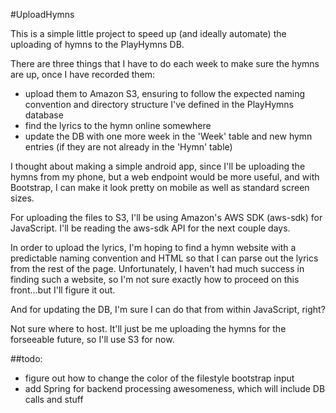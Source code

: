 #UploadHymns

This is a simple little project to speed up (and ideally automate) the uploading of hymns to the PlayHymns DB.

There are three things that I have to do each week to make sure the hymns are up, once I have recorded them:
-	upload them to Amazon S3, ensuring to follow the expected naming convention and directory structure I've defined in the PlayHymns database
-	find the lyrics to the hymn online somewhere
- 	update the DB with one more week in the 'Week' table and new hymn entries (if they are not already in the 'Hymn' table)

I thought about making a simple android app, since I'll be uploading the hymns from my phone, but a web endpoint would be more useful, and with Bootstrap, I can make it look pretty on mobile as well as standard screen sizes.

For uploading the files to S3, I'll be using Amazon's AWS SDK (aws-sdk) for JavaScript. I'll be reading the aws-sdk API for the next couple days.

In order to upload the lyrics, I'm hoping to find a hymn website with a predictable naming convention and HTML so that I can parse out the lyrics from the rest of the page. Unfortunately, I haven't had much success in finding such a website, so I'm not sure exactly how to proceed on this front...but I'll figure it out.

And for updating the DB, I'm sure I can do that from within JavaScript, right?

Not sure where to host. It'll just be me uploading the hymns for the forseeable future, so I'll use S3 for now.

##todo:
- figure out how to change the color of the filestyle bootstrap input
- add Spring for backend processing awesomeness, which will include DB calls and stuff